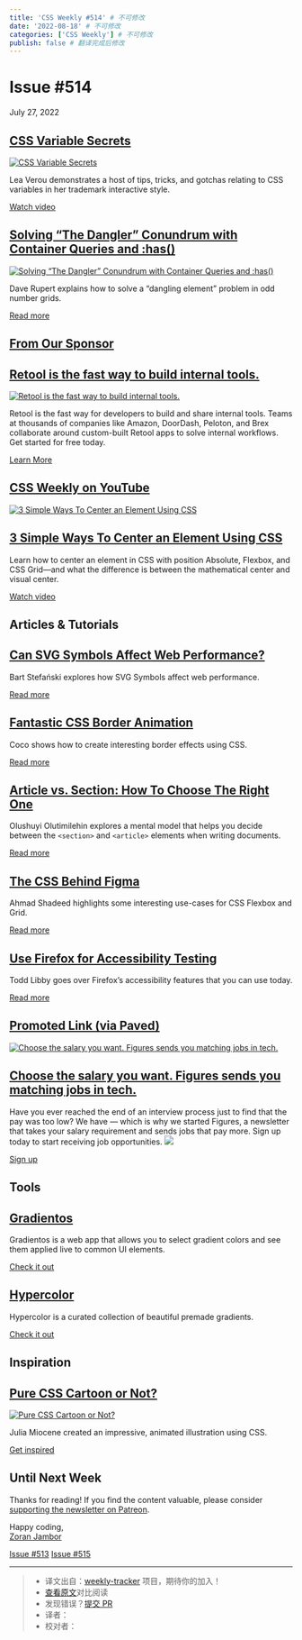 ```yaml
---
title: 'CSS Weekly #514' # 不可修改
date: '2022-08-18' # 不可修改
categories: ['CSS Weekly'] # 不可修改
publish: false # 翻译完成后修改
---
```


<!--以上是预览信息，图片一张或限制百字左右，前者优先，全文请使用二级及以下标题-->
<!-- more -->

Issue #514
==========

July 27, 2022

[CSS Variable Secrets](https://www.youtube.com/watch?v=ZuZizqDF4q8?utm_source=CSS-Weekly&utm_campaign=Issue-514&utm_medium=web)
-------------------------------------------------------------------------------------------------------------------------------

[![CSS Variable Secrets](https://css-weekly.com/wp-content/uploads/2022/07/css-variable-secrets.jpg)](https://www.youtube.com/watch?v=ZuZizqDF4q8?utm_source=CSS-Weekly&utm_campaign=Issue-514&utm_medium=web)

Lea Verou demonstrates a host of tips, tricks, and gotchas relating to CSS variables in her trademark interactive style.

[Watch video](https://www.youtube.com/watch?v=ZuZizqDF4q8?utm_source=CSS-Weekly&utm_campaign=Issue-514&utm_medium=web)

[Solving “The Dangler” Conundrum with Container Queries and :has()](https://daverupert.com/2022/07/solving-the-dangler-conundrum-with-has-and-container-queries/?utm_source=CSS-Weekly&utm_campaign=Issue-514&utm_medium=web)
-----------------------------------------------------------------------------------------------------------------------------------------------------------------------------------------------------------------------------

[![Solving “The Dangler” Conundrum with Container Queries and :has()](https://css-weekly.com/wp-content/uploads/2022/07/solving-the-dangler-conundrum-with-has-and-container-queries.png)](https://daverupert.com/2022/07/solving-the-dangler-conundrum-with-has-and-container-queries/?utm_source=CSS-Weekly&utm_campaign=Issue-514&utm_medium=web)

Dave Rupert explains how to solve a “dangling element” problem in odd number grids.

[Read more](https://daverupert.com/2022/07/solving-the-dangler-conundrum-with-has-and-container-queries/?utm_source=CSS-Weekly&utm_campaign=Issue-514&utm_medium=web)

[From Our Sponsor](https://css-weekly.com/advertise)
----------------------------------------------------

[Retool is the fast way to build internal tools.](https://cssw.io/retool-build-internal-tools-fast)
---------------------------------------------------------------------------------------------------

[![Retool is the fast way to build internal tools.](https://css-weekly.com/wp-content/uploads/2022/06/retool-is-the-fast-way-to-build-internal-tools.png)](https://cssw.io/retool-build-internal-tools-fast)

Retool is the fast way for developers to build and share internal tools. Teams at thousands of companies like Amazon, DoorDash, Peloton, and Brex collaborate around custom-built Retool apps to solve internal workflows. Get started for free today.

[Learn More](https://cssw.io/retool-build-internal-tools-fast)

[CSS Weekly on YouTube](https://www.youtube.com/c/CSSWeekly)
------------------------------------------------------------

[![3 Simple Ways To Center an Element Using CSS](https://css-weekly.com/wp-content/uploads/2022/07/3-simple-ways-to-center-an-element-using-css.jpg)](https://youtu.be/54XxWwwFZtw?utm_source=CSS-Weekly&utm_campaign=Issue-514&utm_medium=web)

[3 Simple Ways To Center an Element Using CSS](https://youtu.be/54XxWwwFZtw?utm_source=CSS-Weekly&utm_campaign=Issue-514&utm_medium=web)
----------------------------------------------------------------------------------------------------------------------------------------

Learn how to center an element in CSS with position Absolute, Flexbox, and CSS Grid—and what the difference is between the mathematical center and visual center.

[Watch video](https://youtu.be/54XxWwwFZtw?utm_source=CSS-Weekly&utm_campaign=Issue-514&utm_medium=web)

Articles & Tutorials
--------------------

[Can SVG Symbols Affect Web Performance?](https://bstefanski.com/can-svg-symbols-affect-web-performance?utm_source=CSS-Weekly&utm_campaign=Issue-514&utm_medium=web)
--------------------------------------------------------------------------------------------------------------------------------------------------------------------

Bart Stefański explores how SVG Symbols affect web performance.

[Read more](https://bstefanski.com/can-svg-symbols-affect-web-performance?utm_source=CSS-Weekly&utm_campaign=Issue-514&utm_medium=web)

[Fantastic CSS Border Animation](https://dev.to/chokcoco/fantastic-css-border-animation-5166?utm_source=CSS-Weekly&utm_campaign=Issue-514&utm_medium=web)
---------------------------------------------------------------------------------------------------------------------------------------------------------

Coco shows how to create interesting border effects using CSS.

[Read more](https://dev.to/chokcoco/fantastic-css-border-animation-5166?utm_source=CSS-Weekly&utm_campaign=Issue-514&utm_medium=web)

[Article vs. Section: How To Choose The Right One](https://www.smashingmagazine.com/2022/07/article-section-elements-accessibility/?utm_source=CSS-Weekly&utm_campaign=Issue-514&utm_medium=web)
------------------------------------------------------------------------------------------------------------------------------------------------------------------------------------------------

Olushuyi Olutimilehin explores a mental model that helps you decide between the `<section>` and `<article>` elements when writing documents.

[Read more](https://www.smashingmagazine.com/2022/07/article-section-elements-accessibility/?utm_source=CSS-Weekly&utm_campaign=Issue-514&utm_medium=web)

[The CSS Behind Figma](https://ishadeed.com/article/figma-css/?utm_source=CSS-Weekly&utm_campaign=Issue-514&utm_medium=web)
---------------------------------------------------------------------------------------------------------------------------

Ahmad Shadeed highlights some interesting use-cases for CSS Flexbox and Grid.

[Read more](https://ishadeed.com/article/figma-css/?utm_source=CSS-Weekly&utm_campaign=Issue-514&utm_medium=web)

[Use Firefox for Accessibility Testing](https://www.a11yproject.com/posts/using-firefox-for-accessibility-testing/?utm_source=CSS-Weekly&utm_campaign=Issue-514&utm_medium=web)
-------------------------------------------------------------------------------------------------------------------------------------------------------------------------------

Todd Libby goes over Firefox’s accessibility features that you can use today.

[Read more](https://www.a11yproject.com/posts/using-firefox-for-accessibility-testing/?utm_source=CSS-Weekly&utm_campaign=Issue-514&utm_medium=web)

[Promoted Link (via Paved)](https://www.paved.com/sites/css-weekly)
-------------------------------------------------------------------

[![Choose the salary you want. Figures sends you matching jobs in tech.](https://css-weekly.com/wp-content/uploads/2022/06/figures-choose-the-salary-you-want.jpeg)](https://cssw.io/figures-choose-the-salary-you-want)

[Choose the salary you want. Figures sends you matching jobs in tech.](https://cssw.io/figures-choose-the-salary-you-want)
--------------------------------------------------------------------------------------------------------------------------

Have you ever reached the end of an interview process just to find that the pay was too low? We have — which is why we started Figures, a newsletter that takes your salary requirement and sends jobs that pay more. Sign up today to start receiving job opportunities. ![](https://www.vpdae.com/open/4325.gif?opens=1)

[Sign up](https://cssw.io/figures-choose-the-salary-you-want)

Tools
-----

[Gradientos](https://www.gradientos.app/?utm_source=CSS-Weekly&utm_campaign=Issue-514&utm_medium=web)
-----------------------------------------------------------------------------------------------------

Gradientos is a web app that allows you to select gradient colors and see them applied live to common UI elements.

[Check it out](https://www.gradientos.app/?utm_source=CSS-Weekly&utm_campaign=Issue-514&utm_medium=web)

[Hypercolor](https://hypercolor.dev/#gradients?utm_source=CSS-Weekly&utm_campaign=Issue-514&utm_medium=web)
-----------------------------------------------------------------------------------------------------------

Hypercolor is a curated collection of beautiful premade gradients.

[Check it out](https://hypercolor.dev/#gradients?utm_source=CSS-Weekly&utm_campaign=Issue-514&utm_medium=web)

Inspiration
-----------

[Pure CSS Cartoon or Not?](https://codepen.io/miocene/pen/PoRbQJM?utm_source=CSS-Weekly&utm_campaign=Issue-514&utm_medium=web)
------------------------------------------------------------------------------------------------------------------------------

[![Pure CSS Cartoon or Not?](https://css-weekly.com/wp-content/uploads/2022/07/pure-css-cartoon-or-not.jpg)](https://codepen.io/miocene/pen/PoRbQJM?utm_source=CSS-Weekly&utm_campaign=Issue-514&utm_medium=web)

Julia Miocene created an impressive, animated illustration using CSS.

[Get inspired](https://codepen.io/miocene/pen/PoRbQJM?utm_source=CSS-Weekly&utm_campaign=Issue-514&utm_medium=web)

Until Next Week
---------------

Thanks for reading! If you find the content valuable, please consider [supporting the newsletter on Patreon](https://bit.ly/cssweekly-patreon).

Happy coding,  
[Zoran Jambor](https://twitter.com/ZoranJambor)

[Issue #513](https://css-weekly.com/issue-513/) [Issue #515](https://css-weekly.com/issue-515/)

---
> * 译文出自：[weekly-tracker](https://github.com/FEDarling/weekly-tracker) 项目，期待你的加入！
> * [查看原文](https://css-weekly.com/issue-514/)对比阅读
> * 发现错误？[提交 PR](https://github.com/FEDarling/weekly-tracker/blob/main/weeklys/css_weekly/514)
> * 译者：
> * 校对者：
